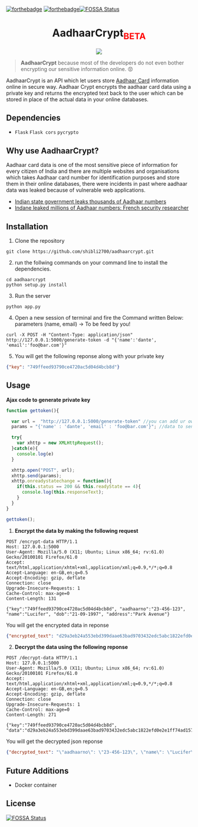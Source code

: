 [![forthebadge](https://forthebadge.com/images/badges/made-with-python.svg)](https://forthebadge.com)
[![forthebadge](https://forthebadge.com/images/badges/built-by-developers.svg)](https://forthebadge.com)[![FOSSA Status](https://app.fossa.io/api/projects/git%2Bgithub.com%2Fshibli2700%2Faadhaarcrypt.svg?type=shield)](https://app.fossa.io/projects/git%2Bgithub.com%2Fshibli2700%2Faadhaarcrypt?ref=badge_shield)
<br />

<h1 align="center">AadhaarCrypt<sub style="color:red">BETA</sub></h1>
<p align="center"><img src="https://i.imgur.com/8MdzlBl.png" /></p>

> **AadhaarCrypt** because most of the developers do not even bother encrypting our sensitive information online. :rage:

AadhaarCrypt is an API which let users store [Aadhaar Card](https://uidai.gov.in/) information online in secure way. Aadhaar Crypt encrypts the aadhaar card data using a private key and returns the encrypted text back to the user which can be stored in place of the actual data in your online databases.

## Dependencies

* `Flask` `Flask cors` `pycrypto`

## Why use AadhaarCrypt?

Aadhaar card data is one of the most sensitive piece of information for every citizen of India and there are multiple websites and organisations which takes Aadhaar card number for identification purposes and store them in their online databases, there were incidents in past where aadhaar data was leaked because of vulnerable web applications.

* [Indian state government leaks thousands of Aadhaar numbers](https://techcrunch.com/2019/01/31/aadhaar-data-leak/)
* [Indane leaked millions of Aadhaar numbers: French security researcher](https://economictimes.indiatimes.com/news/politics-and-nation/indane-leaked-millions-of-aadhaar-numbers-french-security-researcher/articleshow/68058639.cms)

## Installation

1. Clone the repository

```
git clone https://github.com/shibli2700/aadhaarcrypt.git
```

2. run the follwing commands on your command line to install the dependencies.

```
cd aadhaarcrypt
python setup.py install
```

3. Run the server
```
python app.py
```

4. Open a new session of terminal and fire the Command written Below: parameters (name, email) -> To be feed by you!
```
curl -X POST -H "Content-Type: application/json" http://127.0.0.1:5000/generate-token -d "{'name':'dante', 'email':'foo@bar.com'}"
```

5. You will get the following reponse along with your private key

```json
{"key": "749ffeed93790ce4720ac5d04d4bcb8d"}
```


## Usage

**Ajax code to generate private key**
```javascript
function gettoken(){

  var url =  "http://127.0.0.1:5000/generate-token" //you can add ur own host here
  params = "{'name' : 'dante', 'email' : 'foo@bar.com'}"; //data to send

  try{
    var xhttp = new XMLHttpRequest();
  }catch(e){
    console.log(e)
  }

  xhttp.open("POST", url);
  xhttp.send(params);
  xhttp.onreadystatechange = function(){
    if(this.status == 200 && this.readyState == 4){
      console.log(this.responseText);
    }
  }
}

gettoken();
```

1. **Encrypt the data by making the following request**

```
POST /encrypt-data HTTP/1.1
Host: 127.0.0.1:5000
User-Agent: Mozilla/5.0 (X11; Ubuntu; Linux x86_64; rv:61.0) Gecko/20100101 Firefox/61.0
Accept: text/html,application/xhtml+xml,application/xml;q=0.9,*/*;q=0.8
Accept-Language: en-GB,en;q=0.5
Accept-Encoding: gzip, deflate
Connection: close
Upgrade-Insecure-Requests: 1
Cache-Control: max-age=0
Content-Length: 131

{"key":"749ffeed93790ce4720ac5d04d4bcb8d", "aadhaarno":"23-456-123", "name":"Lucifer", "dob":"21-09-1997", "address":"Park Avenue"}
```
You will get the encrypted data in reponse

```json
{"encrypted_text": "d29a3eb24a553ebd399daae63bad9703432edc5abc1822efd0e2e1ff74ad15784c45f1e5474593c9b34672b7ddf6a11d86d7d55a951ff24a3bd7628c6e654bed27ab407fcd6120bdab55c82e2b93cc6eff980869c48833b9a599d8262795c29787846567c3d09ea220fb5492d5"}
```

2. **Decrypt the data using the following reponse**

```
POST /decrypt-data HTTP/1.1
Host: 127.0.0.1:5000
User-Agent: Mozilla/5.0 (X11; Ubuntu; Linux x86_64; rv:61.0) Gecko/20100101 Firefox/61.0
Accept: text/html,application/xhtml+xml,application/xml;q=0.9,*/*;q=0.8
Accept-Language: en-GB,en;q=0.5
Accept-Encoding: gzip, deflate
Connection: close
Upgrade-Insecure-Requests: 1
Cache-Control: max-age=0
Content-Length: 271

{"key":"749ffeed93790ce4720ac5d04d4bcb8d", "data":"d29a3eb24a553ebd399daae63bad9703432edc5abc1822efd0e2e1ff74ad15784c45f1e5474593c9b34672b7ddf6a11d86d7d55a951ff24a3bd7628c6e654bed27ab407fcd6120bdab55c82e2b93cc6eff980869c48833b9a599d8262795c29787846567c3d09ea220fb5492d5"}
```

You will get the decrypted json reponse

```json
{"decrypted_text": "\"aadhaarno\": \"23-456-123\", \"name\": \"Lucifer\", \"dob\": \"21-09-1997\", \"address\": \"Park Avenue\"}"}
```
## Future Additions

* Docker container


## License
[![FOSSA Status](https://app.fossa.io/api/projects/git%2Bgithub.com%2Fshibli2700%2Faadhaarcrypt.svg?type=large)](https://app.fossa.io/projects/git%2Bgithub.com%2Fshibli2700%2Faadhaarcrypt?ref=badge_large)
